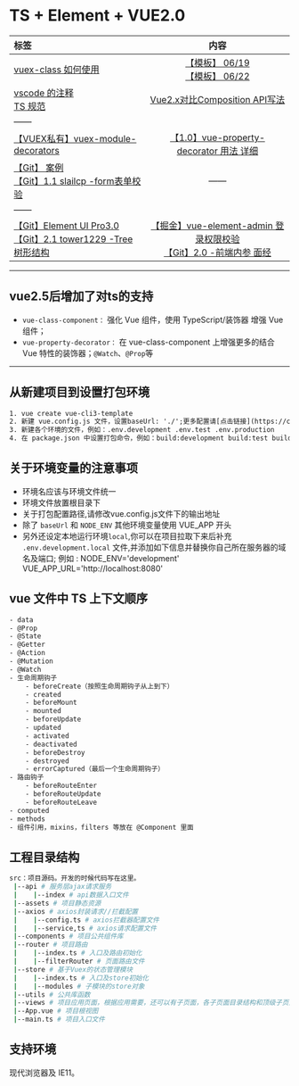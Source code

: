 # TS + Element + VUE2.0

标签|内容
:-|:-:
[vuex-class 如何使用](https://blog.csdn.net/qq_33447462/article/details/85251527) | [【模板】 06/19](https://github.com/livelyPeng/vue-cli3-tpl) <br> [【模板】 06/22](https://github.com/Jack-Star-T/Vue3.0-typescript/tree/master/src)
[vscode 的注释](https://segmentfault.com/q/1010000013367208) <br> [TS 规范](https://juejin.im/post/5c173a84f265da610e7ffe44#heading-6)  | [Vue2.x对比Composition API写法](https://juejin.im/post/5e9d81b851882573866ba89c)
 | ——
[【VUEX私有】vuex-module-decorators](https://blog.csdn.net/SkelleBest/article/details/102971817) | [【1.0】vue-property-decorator 用法 详细](https://blog.csdn.net/sllailcp/article/details/102542796/)
[【Git】 案例](https://github.com/chengxintuan/vue-typescript-project/blob/master/src/page/todo/todo.ts) <br> [【Git】1.1 slailcp -form表单校验](https://github.com/slailcp/vue-cli3/blob/master/src/pc-project/views/login/index.vue) | ——
 | ——
[【Git】Element UI Pro3.0](https://github.com/qidaizhe11/element-pro) <br> [【Git】2.1 tower1229 -Tree树形结构](https://github.com/tower1229) | [【掘金】vue-element-admin 登录权限校验](https://juejin.im/post/6894635161326256141) <br> [【Git】2.0 -前端内参 面经](https://github.com/coffe1891/frontend-hard-mode-interview)

---

## vue2.5后增加了对ts的支持

- `vue-class-component：` 强化 Vue 组件，使用 TypeScript/装饰器 增强 Vue 组件；
- `vue-property-decorator：` 在 vue-class-component 上增强更多的结合 Vue 特性的装饰器；`@Watch`、`@Prop`等

---

## 从新建项目到设置打包环境

```html
1. vue create vue-cli3-template
2. 新建 vue.config.js 文件，设置baseUrl: './';更多配置请[点击链接](https://cli.vuejs.org/zh/guide/)
3. 新建各个环境的文件，例如：.env.development .env.test .env.production
4. 在 package.json 中设置打包命令，例如：build:development build:test build:production，在执行命令的语句中设置 mode 环境，例如：--mode test
```

## 关于环境变量的注意事项

- 环境名应该与环境文件统一
- 环境文件放置根目录下
- 关于打包配置路径,请修改vue.config.js文件下的输出地址
- 除了 `baseUrl` 和 `NODE_ENV` 其他环境变量使用 VUE_APP 开头
- 另外还设定本地运行环境`local`,你可以在项目拉取下来后补充 `.env.development.local` 文件,并添加如下信息并替换你自己所在服务器的域名及端口;
例如 :
    NODE_ENV='development'
    VUE_APP_URL='http://localhost:8080'  

## vue 文件中 TS 上下文顺序

```html
- data
- @Prop
- @State
- @Getter
- @Action
- @Mutation
- @Watch
- 生命周期钩子
    - beforeCreate（按照生命周期钩子从上到下）
    - created
    - beforeMount
    - mounted
    - beforeUpdate
    - updated
    - activated
    - deactivated
    - beforeDestroy
    - destroyed
    - errorCaptured（最后一个生命周期钩子）
- 路由钩子
    - beforeRouteEnter
    - beforeRouteUpdate
    - beforeRouteLeave
- computed
- methods
- 组件引用，mixins，filters 等放在 @Component 里面
```

## 工程目录结构

```bash
src：项目源码。开发的时候代码写在这里。
 |--api # 服务层ajax请求服务
 |    |--index # api数据入口文件
 |--assets # 项目静态资源
 |--axios # axios封装请求//拦截配置
 |    |--config.ts # axios拦截器配置文件
 |    |--service,ts # axios请求配置文件
 |--components # 项目公共组件库
 |--router # 项目路由
 |    |--index.ts # 入口及路由初始化
 |    |--filterRouter # 页面路由文件
 |--store # 基于Vuex的状态管理模块
 |    |--index.ts # 入口及store初始化
 |    |--modules # 子模块的store对象
 |--utils # 公共库函数
 |--views # 项目应用页面，根据应用需要，还可以有子页面，各子页面目录结构和顶级子页面类似
 |--App.vue # 项目根视图
 |--main.ts # 项目入口文件

 ```

## 支持环境

现代浏览器及 IE11。
